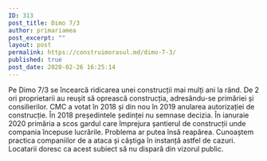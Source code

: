 ```yaml
---
ID: 313
post_title: Dimo 7/3
author: primariamea
post_excerpt: ""
layout: post
permalink: https://construimorasul.md/dimo-7-3/
published: true
post_date: 2020-02-26 16:25:14
---
```

Pe Dimo 7/3 se încearcă ridicarea unei construcții mai mulți ani la rând. De 2 ori proprietarii au reușit să oprească construcția, adresându-se primăriei și consilierilor. CMC a votat în 2018 și din nou în 2019 anularea autorizației de construcție. În 2018 președintele ședinței nu semnase decizia. În ianuraie 2020 primăria a scos gardul care împrejura șantierul de construcții unde compania începuse lucrările.
Problema ar putea însă reapărea. Cunoaștem practica companiilor de a ataca și câștiga în instanță astfel de cazuri. Locatarii doresc ca acest subiect să nu dispară din vizorul public.